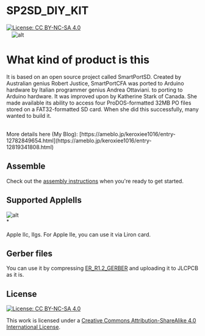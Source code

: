 # SP2SD_DIY_KIT
[![License: CC BY-NC-SA 4.0](https://img.shields.io/badge/License-CC%20BY--NC--SA%204.0-lightgrey.svg)](https://creativecommons.org/licenses/by-nc-sa/4.0/)
<br>
　![alt](images/IMG_4263.jpeg)
# What kind of product is this
It is based on an open source project called SmartPortSD. 
Created by Australian genius Robert Justice, SmartPortCFA was ported to Arduino hardware by Italian programmer genius Andrea Ottaviani.  to porting to Arduino hardware. It was improved upon by Katherine Stark of Canada. She made available its ability to access four ProDOS-formatted 32MB PO files stored on a FAT32-formatted SD card. When she did this successfully, many wanted to build it.

<BR>
More details here (My Blog):
  [https://ameblo.jp/keroxiee1016/entry-12782849654.html](https://ameblo.jp/keroxiee1016/entry-12819341808.html)

## Assemble

Check out the [assembly instructions](Assembly/README.md) when you're ready to get started.

## Supported AppleIIs
![alt](images/IMG_4253.jpeg)
<BR>
*
<BR><BR>
Apple IIc, IIgs. For Apple IIe, you can use it via Liron card.

## Gerber files

You can use it by compressing [ER_R1.2_GERBER](ER_R1.2_GERBER)  and uploading it to JLCPCB as it is.

## License

[![License: CC BY-NC-SA 4.0](https://img.shields.io/badge/License-CC%20BY--NC--SA%204.0-lightgrey.svg)](https://creativecommons.org/licenses/by-nc-sa/4.0/)

This work is licensed under a
[Creative Commons Attribution-ShareAlike 4.0 International License](https://creativecommons.org/licenses/by-nc-sa/4.0/).
